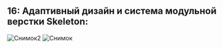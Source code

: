## 16: Адаптивный дизайн и система модульной верстки Skeleton:
![Снимок2](https://user-images.githubusercontent.com/59352861/156183253-00ce9852-ef45-489c-8115-c27ed2034d04.JPG)
![Снимок](https://user-images.githubusercontent.com/59352861/156183260-3e5c7243-a4ce-4e00-961c-dae1e045c103.JPG)
